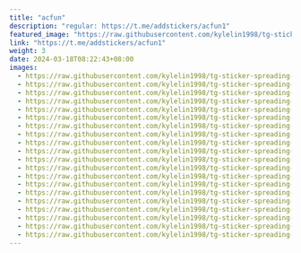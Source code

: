 ```yaml
---
title: "acfun"
description: "regular: https://t.me/addstickers/acfun1"
featured_image: "https://raw.githubusercontent.com/kylelin1998/tg-sticker-spreading-worldwide-images/main/img/fc9d3769-7f07-4faf-937a-7ed4de8c69bf.jpg"
link: "https://t.me/addstickers/acfun1"
weight: 3
date: 2024-03-18T08:22:43+08:00
images:
  - https://raw.githubusercontent.com/kylelin1998/tg-sticker-spreading-worldwide-images/main/img/fc9d3769-7f07-4faf-937a-7ed4de8c69bf.jpg
  - https://raw.githubusercontent.com/kylelin1998/tg-sticker-spreading-worldwide-images/main/img/999b8bf0-c6aa-40f0-ab54-9210f4d99e79.jpg
  - https://raw.githubusercontent.com/kylelin1998/tg-sticker-spreading-worldwide-images/main/img/974fd919-7197-429c-a69e-af2c76be4ff8.jpg
  - https://raw.githubusercontent.com/kylelin1998/tg-sticker-spreading-worldwide-images/main/img/83f45363-85cd-4c0e-a55d-c49f384558da.jpg
  - https://raw.githubusercontent.com/kylelin1998/tg-sticker-spreading-worldwide-images/main/img/3a0a70ba-ed1b-40ef-b683-3d59b7bbb3e2.jpg
  - https://raw.githubusercontent.com/kylelin1998/tg-sticker-spreading-worldwide-images/main/img/0593cab9-c8a3-4f5a-a3b7-b9156f622323.jpg
  - https://raw.githubusercontent.com/kylelin1998/tg-sticker-spreading-worldwide-images/main/img/47f1bfb1-f0cc-48c6-bbfa-45c26463271f.jpg
  - https://raw.githubusercontent.com/kylelin1998/tg-sticker-spreading-worldwide-images/main/img/942599a3-d41c-451c-b7d6-152aa1b1bd62.jpg
  - https://raw.githubusercontent.com/kylelin1998/tg-sticker-spreading-worldwide-images/main/img/e9148ef1-e185-4743-9f44-9f731296300e.jpg
  - https://raw.githubusercontent.com/kylelin1998/tg-sticker-spreading-worldwide-images/main/img/0794c205-bf11-4c2d-b05e-8171a6241e5d.jpg
  - https://raw.githubusercontent.com/kylelin1998/tg-sticker-spreading-worldwide-images/main/img/6976b810-f62a-48fd-a42d-e75cc91d2f62.jpg
  - https://raw.githubusercontent.com/kylelin1998/tg-sticker-spreading-worldwide-images/main/img/5fec8d3f-6651-4478-bea8-f176358742a8.jpg
  - https://raw.githubusercontent.com/kylelin1998/tg-sticker-spreading-worldwide-images/main/img/7b1df94d-b840-4d5a-9bd2-892fad4861d4.jpg
  - https://raw.githubusercontent.com/kylelin1998/tg-sticker-spreading-worldwide-images/main/img/cfd63515-672c-4661-9791-1e4f476d0a6c.jpg
  - https://raw.githubusercontent.com/kylelin1998/tg-sticker-spreading-worldwide-images/main/img/b53abf1a-a1b7-4f18-b2b5-5104d786cdb5.jpg
  - https://raw.githubusercontent.com/kylelin1998/tg-sticker-spreading-worldwide-images/main/img/defe4a41-fe0e-47d7-9d21-c7986c2136f5.jpg
  - https://raw.githubusercontent.com/kylelin1998/tg-sticker-spreading-worldwide-images/main/img/3e2efef9-6bef-446a-a166-4253cd08dfc5.jpg
  - https://raw.githubusercontent.com/kylelin1998/tg-sticker-spreading-worldwide-images/main/img/dee3d33e-91d4-4162-9a15-0e1914337028.jpg
  - https://raw.githubusercontent.com/kylelin1998/tg-sticker-spreading-worldwide-images/main/img/6e386e1a-a41f-444f-9a31-8ee044d273d2.jpg
  - https://raw.githubusercontent.com/kylelin1998/tg-sticker-spreading-worldwide-images/main/img/771c5d98-a6ff-46c9-a214-64b4831cfcc6.jpg
---
```

